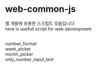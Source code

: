 # web-common-js
웹 개발에 유용한 스크립트 모음입니다.<br>
here is usefull script for web development<br><br>

number_format<br>
week_picker<br>
month_picker<br>
only_number_input_text<br>
